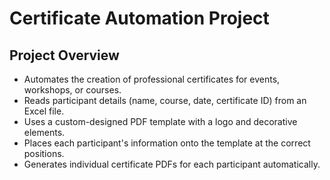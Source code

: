 # Certificate Automation Project

## Project Overview

- Automates the creation of professional certificates for events, workshops, or courses.
- Reads participant details (name, course, date, certificate ID) from an Excel file.
- Uses a custom-designed PDF template with a logo and decorative elements.
- Places each participant's information onto the template at the correct positions.
- Generates individual certificate PDFs for each participant automatically.

